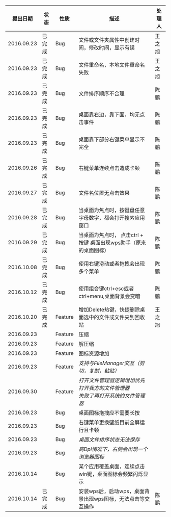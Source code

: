 |提出日期|状态|性质|描述|处理人|
|----|----|----|----|----|
|2016.09.23|已完成|Bug|文件或文件夹属性中创建时间，修改时间，显示有误|王之旭|
|2016.09.23|已完成|Bug|文件重命名，本地文件重命名失败|王之旭|
|2016.09.23|已完成|Bug|文件排序顺序不合理|陈鹏|
|2016.09.23|已完成|Bug|桌面靠右边，靠下面，均无点击事件|陈鹏|
|2016.09.23|已完成|Bug|桌面靠下部分右键菜单显示不完全|陈鹏|
|2016.09.26|已完成|Bug|右键菜单连续点击造成卡顿|陈鹏|
|2016.09.27|已完成|Bug|文件名位置无点击效果|陈鹏|
|2016.09.28|已完成|Bug|当桌面为焦点时，按键盘任意字母数字，都会打开搜索应用窗口|陈鹏|
|2016.09.29|已完成|Bug|当桌面为焦点时， 点击ctrl + 按键 桌面出现wps助手（原来的桌面图标）|陈鹏|
|2016.10.08|已完成|Bug|使用右键滑动或者拖拽会出现多个菜单|陈鹏|
|2016.10.12|已完成|Bug|使用组合键ctrl+esc或者ctrl+menu,桌面背景会变暗|陈鹏|
|2016.10.20|已完成|Feature|增加Delete热键，快捷删除桌面选中的文件或文件夹到回收站|王之旭|
|2016.09.23||Feature|压缩||
|2016.09.23||Feature|解压缩||
|2016.09.23||Feature|图标资源增加||
|2016.09.23||Feature|*支持与FileManager交互（剪切，复制，粘贴）*||
|2016.09.30||Feature|*打开文件管理器逻辑增加优先打开我方的文件管理器<br />失败了再打开系统的文件管理器*||
|2016.09.23||Bug|桌面图标拖拽应不需要长按||
|2016.09.23||Bug|右键菜单更换壁纸目前全屏运行且卡顿||
|2016.09.23||Bug|*桌面文件排序状态无法保存*||
|2016.09.23||Bug|*高Dpi情况下，右侧会出现一个浏览器图标*||
|2016.10.14||Bug|某个应用覆盖桌面，连续点击win键，桌面图标会频繁闪烁显示||
|2016.10.14|已完成|Bug|安装wps后，启动wps，桌面背景出现wps图标，无法点击等交互操作|陈鹏|




